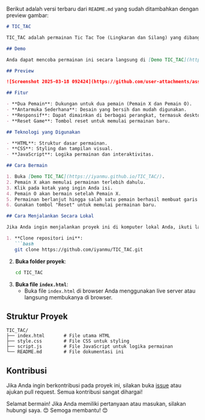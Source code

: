 Berikut adalah versi terbaru dari `README.md` yang sudah ditambahkan dengan preview gambar:

```markdown
# TIC_TAC

TIC_TAC adalah permainan Tic Tac Toe (Lingkaran dan Silang) yang dibangun menggunakan HTML, CSS, dan JavaScript. Permainan ini dapat dimainkan oleh dua pemain secara bergantian di perangkat yang sama.

## Demo

Anda dapat mencoba permainan ini secara langsung di [Demo TIC_TAC](https://iyanmu.github.io/TIC_TAC/).

## Preview

![Screenshot 2025-03-18 092424](https://github.com/user-attachments/assets/e23038ae-1bfa-42b4-9952-2bb51f2e316c)

## Fitur

- **Dua Pemain**: Dukungan untuk dua pemain (Pemain X dan Pemain O).
- **Antarmuka Sederhana**: Desain yang bersih dan mudah digunakan.
- **Responsif**: Dapat dimainkan di berbagai perangkat, termasuk desktop, tablet, dan ponsel.
- **Reset Game**: Tombol reset untuk memulai permainan baru.

## Teknologi yang Digunakan

- **HTML**: Struktur dasar permainan.
- **CSS**: Styling dan tampilan visual.
- **JavaScript**: Logika permainan dan interaktivitas.

## Cara Bermain

1. Buka [Demo TIC_TAC](https://iyanmu.github.io/TIC_TAC/).
2. Pemain X akan memulai permainan terlebih dahulu.
3. Klik pada kotak yang ingin Anda isi.
4. Pemain O akan bermain setelah Pemain X.
5. Permainan berlanjut hingga salah satu pemain berhasil membuat garis horizontal, vertikal, atau diagonal dengan simbol mereka, atau semua kotak terisi (seri).
6. Gunakan tombol "Reset" untuk memulai permainan baru.

## Cara Menjalankan Secara Lokal

Jika Anda ingin menjalankan proyek ini di komputer lokal Anda, ikuti langkah-langkah berikut:

1. **Clone repositori ini**:
   ```bash
   git clone https://github.com/iyanmu/TIC_TAC.git
   ```
2. **Buka folder proyek**:
   ```bash
   cd TIC_TAC
   ```
3. **Buka file `index.html`**:
   - Buka file `index.html` di browser Anda menggunakan live server atau langsung membukanya di browser.

## Struktur Proyek

```
TIC_TAC/
├── index.html       # File utama HTML
├── style.css        # File CSS untuk styling
├── script.js        # File JavaScript untuk logika permainan
└── README.md        # File dokumentasi ini
```

## Kontribusi

Jika Anda ingin berkontribusi pada proyek ini, silakan buka [issue](https://github.com/iyanmu/TIC_TAC/issues) atau ajukan pull request. Semua kontribusi sangat dihargai!

Selamat bermain! Jika Anda memiliki pertanyaan atau masukan, silakan hubungi saya. 😊
Semoga membantu! 😊

